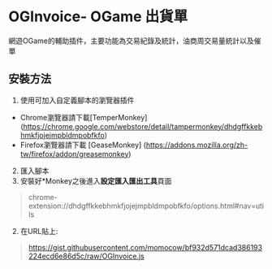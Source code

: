 # OGInvoice- OGame 出貨單
網遊OGame的輔助插件，主要功能為交易紀錄及統計，油商周交易量統計以及催單

## 安裝方法
1. 使用可加入自定義腳本的瀏覽器插件
  - Chrome瀏覽器請下載[TemperMonkey] (https://chrome.google.com/webstore/detail/tampermonkey/dhdgffkkebhmkfjojejmpbldmpobfkfo)
  - Firefox瀏覽器請下載 [GeaseMonkey] (https://addons.mozilla.org/zh-tw/firefox/addon/greasemonkey)

2. 匯入腳本
  1. 安裝好\*Monkey之後進入**設定匯入匯出工具**頁面 

  >chrome-extension://dhdgffkkebhmkfjojejmpbldmpobfkfo/options.html#nav=utils
  
  2. 在URL貼上: 

  >https://gist.githubusercontent.com/momocow/bf932d571dcad386193224ecd6e86d5c/raw/OGInvoice.js
